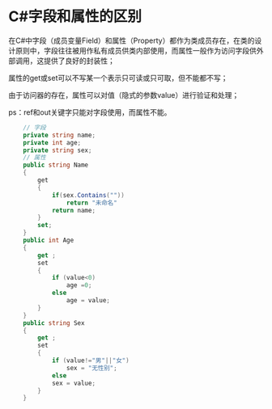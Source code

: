 # C#字段和属性的区别

在C#中字段（成员变量Field）和属性（Property）都作为类成员存在，在类的设计原则中，字段往往被用作私有成员供类内部使用，而属性一般作为访问字段供外部调用，这提供了良好的封装性；

属性的get或set可以不写某一个表示只可读或只可取，但不能都不写；

由于访问器的存在，属性可以对值（隐式的参数value）进行验证和处理；

ps：ref和out关键字只能对字段使用，而属性不能。
   
```C#
    // 字段
    private string name;
    private int age;
    private string sex;
    // 属性
    public string Name
    {
        get 
        {
            if(sex.Contains(""))
                return "未命名"
            return name; 
        }
        set;
    }
    public int Age
    {
        get ;
        set 
        {
            if (value<0)
                age =0;   
            else
                age = value; 
        }
    }
    public string Sex
    {
        get ;
        set 
        {
            if (value!="男"||"女")
                sex = "无性别";
            else    
            sex = value; 
        }
    }
```        